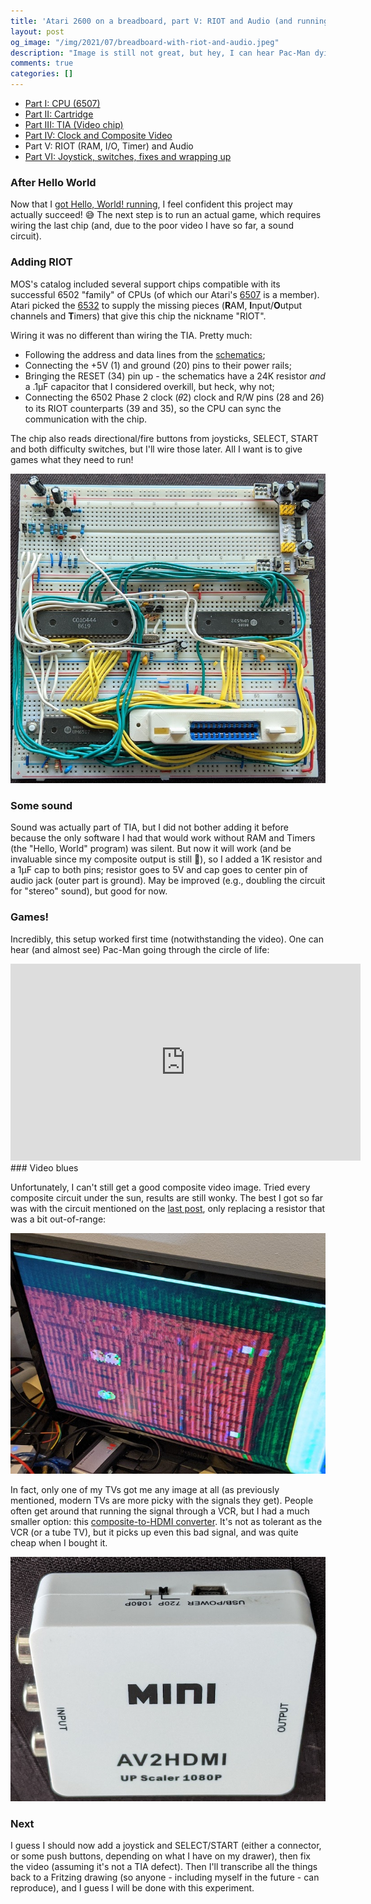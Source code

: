 ```yaml
---
title: 'Atari 2600 on a breadboard, part V: RIOT and Audio (and running actual games!)'
layout: post
og_image: "/img/2021/07/breadboard-with-riot-and-audio.jpeg"
description: "Image is still not great, but hey, I can hear Pac-Man dying \U0001F47B"
comments: true
categories: []
---
```


* [Part I: CPU (6507)](/archives/2017/09/atari-2600-cpu-running-on-a-breadboard/)
* [Part II: Cartridge](/archives/2021/02/atari-2600-on-a-breadboard-part-2-reading-a-cart/)
* [Part III: TIA (Video chip)](/archives/2021/06/atari-2600-on-a-breadboard-part-3-tidying-up-and-adding-the-TIA-video-chipe/)
* [Part IV: Clock and Composite Video](/archives/2021/07/atari-2600-on-a-breadboard-part-iv-clock-composite-video-hello-world/)
* Part V: RIOT (RAM, I/O, Timer) and Audio
* [Part VI: Joystick, switches, fixes and wrapping up](/archives/2021/09/atari-2600-on-a-breadboard-part-vi-fixing-the-video-adding-a-joystick-and-wrapping-up/)


### After Hello World

Now that I [got Hello, World! running](/archives/2021/07/atari-2600-on-a-breadboard-part-iv-clock-composite-video-hello-world/), I feel confident this project may actually succeed! 😅 The next step is to run an actual game, which requires wiring the last chip (and, due to the poor video I have so far, a sound circuit).

<!--more-->

### Adding RIOT
MOS's catalog included several support chips compatible with its successful 6502 "family" of CPUs (of which our Atari's [6507](https://en.wikipedia.org/wiki/MOS_Technology_6507) is a member). Atari picked the [6532](https://en.wikipedia.org/wiki/MOS_Technology_6532) to supply the missing pieces (**R**AM, **I**nput/**O**utput channels and **T**imers) that give this chip the nickname "RIOT".

Wiring it was no different than wiring the TIA. Pretty much:
- Following the address and data lines from the [schematics](/img/2021/06/schematics.jpg);
- Connecting the +5V (1) and ground (20) pins to their power rails;
- Bringing the RESET (34) pin up - the schematics have a 24K resistor _and_ a .1µF capacitor that I considered overkill, but heck, why not;
- Connecting the 6502 Phase 2 clock (𝜃2) clock and R/W pins (28 and 26) to its RIOT counterparts (39 and 35), so the CPU can sync the communication with the chip.

The chip also reads directional/fire buttons from joysticks, SELECT, START and both difficulty switches, but I'll wire those later. All I want is to give games what they need to run!

![](/img/2021/07/breadboard-with-riot-and-audio.jpeg)
### Some sound

Sound was actually part of TIA, but I did not bother adding it before because the only software I had that would work without RAM and Timers (the "Hello, World" program) was silent. But now it will work (and be invaluable since my composite output is still 💩), so I added a 1K resistor and a 1µF cap to both pins; resistor goes to 5V and cap goes to center pin of audio jack (outer part is ground). May be improved (e.g., doubling the circuit for "stereo" sound), but good for now.

### Games!
Incredibly, this setup worked first time (notwithstanding the video). One can hear (and almost see) Pac-Man going through the circle of life:

<iframe width="560" height="315" src="https://www.youtube.com/embed/Bag9FnKe2q0" title="YouTube video player" frameborder="0" allow="accelerometer; autoplay; clipboard-write; encrypted-media; gyroscope; picture-in-picture" allowfullscreen></iframe>
### Video blues

Unfortunately, I can't still get a good composite video image. Tried every composite circuit under the sun, results are still wonky. The best I got so far was with the circuit mentioned on the [last post](/archives/2021/07/atari-2600-on-a-breadboard-part-iv-clock-composite-video-hello-world/), only replacing a resistor that was a bit out-of-range:

![](/img/2021/07/pacman-so-so.jpg)

In fact, only one of my TVs got me any image at all (as previously mentioned, modern TVs are more picky with the signals they get). People often get around that running the signal through a VCR, but I had a much smaller option: this  [composite-to-HDMI converter](https://www.amazon.ca/Caxico-RCACVS-Composite-Converter-Blue-Ray/dp/B011E6GRPU). It's not as tolerant as the VCR (or a tube TV), but it picks up even this bad signal, and was quite cheap when I bought it.

![](/img/2021/07/upscaler.jpg)

### Next
I guess I should now add a joystick and SELECT/START (either a connector, or some push buttons, depending on what I have on my drawer), then fix the video (assuming it's not a TIA defect). Then I'll transcribe all the things back to a Fritzing drawing (so anyone - including myself in the future -  can reproduce), and I guess I will be done with this experiment.
